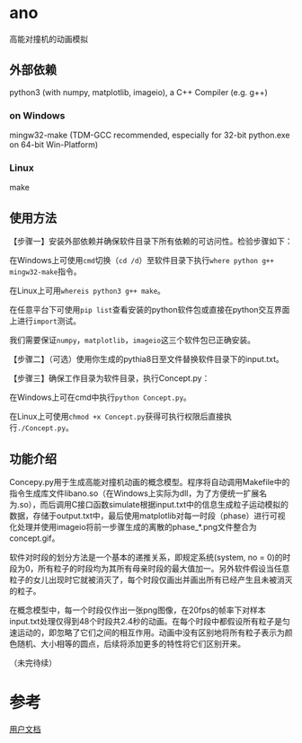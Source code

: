 # ano

高能对撞机的动画模拟

## 外部依赖

python3 (with numpy, matplotlib, imageio), a C++ Compiler (e.g. g++)

### on Windows
mingw32-make (TDM-GCC recommended, especially for 32-bit python.exe on 64-bit Win-Platform)

### Linux
make

## 使用方法

【步骤一】安装外部依赖并确保软件目录下所有依赖的可访问性。检验步骤如下：

在Windows上可使用`cmd`切换（`cd /d`）至软件目录下执行`where python g++ mingw32-make`指令。

在Linux上可用`whereis python3 g++ make`。

在任意平台下可使用`pip list`查看安装的python软件包或直接在python交互界面上进行`import`测试。

我们需要保证`numpy`，`matplotlib`，`imageio`这三个软件包已正确安装。

【步骤二】（可选）使用你生成的pythia8日至文件替换软件目录下的input.txt。

【步骤三】确保工作目录为软件目录，执行Concept.py：

在Windows上可在cmd中执行`python Concept.py`。

在Linux上可使用`chmod +x Concept.py`获得可执行权限后直接执行`./Concept.py`。

## 功能介绍

Concepy.py用于生成高能对撞机动画的概念模型。程序将自动调用Makefile中的指令生成库文件libano.so（在Windows上实际为dll，为了方便统一扩展名为.so），而后调用C接口函数simulate根据input.txt中的信息生成粒子运动模拟的数据，存储于output.txt中，最后使用matplotlib对每一时段（phase）进行可视化处理并使用imageio将前一步骤生成的离散的phase_\*.png文件整合为concept.gif。

软件对时段的划分方法是一个基本的递推关系，即规定系统(system, no = 0)的时段为0，所有粒子的时段均为其所有母亲时段的最大值加一。另外软件假设当任意粒子的女儿出现时它就被消灭了，每个时段仅画出并画出所有已经产生且未被消灭的粒子。

在概念模型中，每一个时段仅作出一张png图像，在20fps的帧率下对样本input.txt处理仅得到48个时段共2.4秒的动画。在每个时段中都假设所有粒子是匀速运动的，即忽略了它们之间的相互作用。动画中没有区别地将所有粒子表示为颜色随机、大小相等的圆点，后续将添加更多的特性将它们区别开来。

（未完待续）

# 参考

[用户文档](USER.md)
